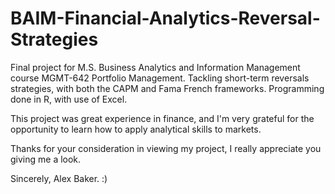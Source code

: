 # BAIM-Financial-Analytics-Reversal-Strategies
Final project for M.S. Business Analytics and Information Management course MGMT-642 Portfolio Management. Tackling short-term reversals strategies, with both the CAPM and Fama French frameworks. Programming done in R, with use of Excel. 

This project was great experience in finance, and I'm very grateful for the opportunity to learn how to apply analytical skills to markets.

Thanks for your consideration in viewing my project, I really appreciate you giving me a look.

Sincerely, Alex Baker. :)
